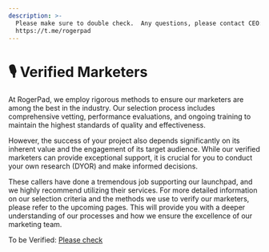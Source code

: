 ```yaml
---
description: >-
  Please make sure to double check.  Any questions, please contact CEO: 
  https://t.me/rogerpad
---
```


# 🎙️ Verified Marketers

At RogerPad, we employ rigorous methods to ensure our marketers are among the best in the industry. Our selection process includes comprehensive vetting, performance evaluations, and ongoing training to maintain the highest standards of quality and effectiveness.

However, the success of your project also depends significantly on its inherent value and the engagement of its target audience. While our verified marketers can provide exceptional support, it is crucial for you to conduct your own research (DYOR) and make informed decisions.

These callers have done a tremendous job supporting our launchpad, and we highly recommend utilizing their services. For more detailed information on our selection criteria and the methods we use to verify our marketers, please refer to the upcoming pages. This will provide you with a deeper understanding of our processes and how we ensure the excellence of our marketing team.

To be Verified: [Please check ](../be-a-verified-partner/)
